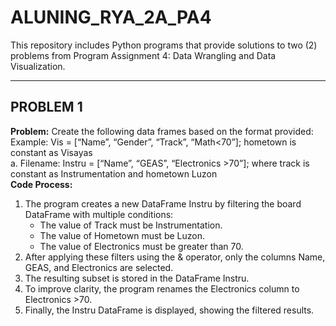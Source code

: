 # ALUNING_RYA_2A_PA4
This repository includes Python programs that provide solutions to two (2) problems from Program Assignment 4: Data Wrangling and Data Visualization.

---
## PROBLEM 1
**Problem:** Create the following data frames based on the format provided: Example: Vis = [“Name”, “Gender”, “Track”, “Math<70”]; hometown is constant as Visayas <br>
a. Filename: Instru = [“Name”, “GEAS”, “Electronics >70”]; where track is constant as Instrumentation and hometown Luzon <br>
**Code Process:**
1. The program creates a new DataFrame Instru by filtering the board DataFrame with multiple conditions:
   * The value of Track must be Instrumentation.
   * The value of Hometown must be Luzon.
   * The value of Electronics must be greater than 70.
2. After applying these filters using the & operator, only the columns Name, GEAS, and Electronics are selected.
3. The resulting subset is stored in the DataFrame Instru.
4. To improve clarity, the program renames the Electronics column to Electronics >70.
5. Finally, the Instru DataFrame is displayed, showing the filtered results.

